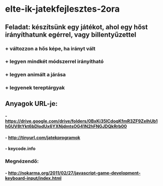 # elte-ik-jatekfejlesztes-2ora

## Feladat: készítsünk egy játékot, ahol egy hőst irányíthatunk egérrel, vagy billentyűzettel
### + változzon a hős képe, ha irányt vált
### + legyen mindkét módszerrel irányítható
### + legyen animált a járása
### + legyenek tereptárgyak

## Anyagok URL-je:
#### - https://drive.google.com/drive/folders/0BxKi35lCdoqKfmR3ZF9ZelhUb1hGUV8tYkt6bDlodUx6YXNjdmtsOG41N2hFNGJDQkRrb00
#### - http://tinyurl.com/jatekprogramok
#### - keycode.info

### Megnézendő:
#### - http://nokarma.org/2011/02/27/javascript-game-development-keyboard-input/index.html